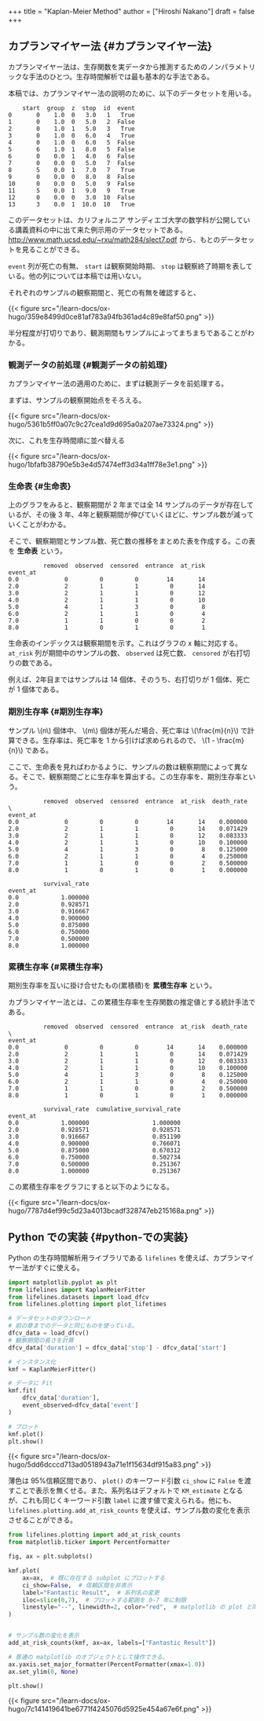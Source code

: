 +++
title = "Kaplan-Meier Method"
author = ["Hiroshi Nakano"]
draft = false
+++

## カプランマイヤー法 {#カプランマイヤー法}

カプランマイヤー法は、生存関数を実データから推測するためのノンパラメトリックな手法のひとつ。生存時間解析では最も基本的な手法である。  

本稿では、カプランマイヤー法の説明のために、以下のデータセットを用いる。  

```text
    start  group  z  stop  id  event
0       0    1.0  0   3.0   1   True
1       0    1.0  0   5.0   2  False
2       0    1.0  1   5.0   3   True
3       0    1.0  0   6.0   4   True
4       0    1.0  0   6.0   5  False
5       6    1.0  1   8.0   5  False
6       0    0.0  1   4.0   6  False
7       0    0.0  0   5.0   7  False
8       5    0.0  1   7.0   7   True
9       0    0.0  0   8.0   8  False
10      0    0.0  0   5.0   9  False
11      5    0.0  1   9.0   9   True
12      0    0.0  0   3.0  10  False
13      3    0.0  1  10.0  10   True
```

このデータセットは、カリフォルニア サンディエゴ大学の数学科が公開している講義資料の中に出て来た例示用のデータセットである。  
<http://www.math.ucsd.edu/~rxu/math284/slect7.pdf> から、もとのデータセットを見ることができる。  

`event` 列が死亡の有無、 `start` は観察開始時期、 `stop` は観察終了時期を表している。他の列については本稿では用いない。  

それぞれのサンプルの観察期間と、死亡の有無を確認すると、  

{{< figure src="/learn-docs/ox-hugo/359e8499d0ce81af783a94fb361ad4c89e8faf50.png" >}}  

半分程度が打切りであり、観測期間もサンプルによってまちまちであることがわかる。  


### 観測データの前処理 {#観測データの前処理}

カプランマイヤー法の適用のために、まずは観測データを前処理する。  

まずは、サンプルの観察開始点をそろえる。  

{{< figure src="/learn-docs/ox-hugo/5361b5ff0a07c9c27cea1d9d695a0a207ae73324.png" >}}  

次に、これを生存時間順に並べ替える  

{{< figure src="/learn-docs/ox-hugo/1bfafb38790e5b3e4d57474eff3d34a1ff78e3e1.png" >}}  


### 生命表 {#生命表}

上のグラフをみると、観察期間が 2 年までは全 14 サンプルのデータが存在しているが、その後 3 年、4年と観察期間が伸びていくほどに、サンプル数が減っていくことがわかる。  

そこで、観察期間とサンプル数、死亡数の推移をまとめた表を作成する。この表を **生命表** という。  

```text
          removed  observed  censored  entrance  at_risk
event_at                                                
0.0             0         0         0        14       14
2.0             2         1         1         0       14
3.0             2         1         1         0       12
4.0             2         1         1         0       10
5.0             4         1         3         0        8
6.0             2         1         1         0        4
7.0             1         1         0         0        2
8.0             1         0         1         0        1
```

生命表のインデックスは観察期間を示す。これはグラフの x 軸に対応する。  
`at_risk` 列が期間中のサンプルの数、 `observed` は死亡数、 `censored` が右打切りの数である。  

例えば、2年目まではサンプルは 14 個体、そのうち、右打切りが 1 個体、死亡が 1 個体である。  


### 期別生存率 {#期別生存率}

サンプル \\(n\\) 個体中、 \\(m\\) 個体が死んだ場合、死亡率は \\(\frac{m}{n}\\) で計算できる。生存率は、死亡率を 1 から引けば求められるので、 \\(1 - \frac{m}{n}\\) である。  

ここで、生命表を見ればわかるように、サンプルの数は観察期間によって異なる。そこで、観察期間ごとに生存率を算出する。この生存率を、期別生存率という。  

```text
          removed  observed  censored  entrance  at_risk  death_rate  \
event_at                                                               
0.0             0         0         0        14       14    0.000000   
2.0             2         1         1         0       14    0.071429   
3.0             2         1         1         0       12    0.083333   
4.0             2         1         1         0       10    0.100000   
5.0             4         1         3         0        8    0.125000   
6.0             2         1         1         0        4    0.250000   
7.0             1         1         0         0        2    0.500000   
8.0             1         0         1         0        1    0.000000   

          survival_rate  
event_at                 
0.0            1.000000  
2.0            0.928571  
3.0            0.916667  
4.0            0.900000  
5.0            0.875000  
6.0            0.750000  
7.0            0.500000  
8.0            1.000000  
```


### 累積生存率 {#累積生存率}

期別生存率を互いに掛け合せたもの(累積積)を **累積生存率** という。  

カプランマイヤー法とは、この累積生存率を生存関数の推定値とする統計手法である。  

```text
          removed  observed  censored  entrance  at_risk  death_rate  \
event_at                                                               
0.0             0         0         0        14       14    0.000000   
2.0             2         1         1         0       14    0.071429   
3.0             2         1         1         0       12    0.083333   
4.0             2         1         1         0       10    0.100000   
5.0             4         1         3         0        8    0.125000   
6.0             2         1         1         0        4    0.250000   
7.0             1         1         0         0        2    0.500000   
8.0             1         0         1         0        1    0.000000   

          survival_rate  cumulative_survival_rate  
event_at                                           
0.0            1.000000                  1.000000  
2.0            0.928571                  0.928571  
3.0            0.916667                  0.851190  
4.0            0.900000                  0.766071  
5.0            0.875000                  0.670312  
6.0            0.750000                  0.502734  
7.0            0.500000                  0.251367  
8.0            1.000000                  0.251367  
```

この累積生存率をグラフにすると以下のようになる。  

{{< figure src="/learn-docs/ox-hugo/7787d4ef99c5d23a4013bcadf328747eb215168a.png" >}}  


## Python での実装 {#python-での実装}

Python の生存時間解析用ライブラリである `lifelines` を使えば、カプランマイヤー法がすぐに使える。  

```python
import matplotlib.pyplot as plt
from lifelines import KaplanMeierFitter
from lifelines.datasets import load_dfcv
from lifelines.plotting import plot_lifetimes

# データセットのダウンロード
# 前の章までのデータと同じものを使っている。
dfcv_data = load_dfcv()
# 観察期間の長さを計算
dfcv_data['duration'] = dfcv_data['stop'] - dfcv_data['start']

# インスタンス化
kmf = KaplanMeierFitter()

# データに Fit
kmf.fit(
    dfcv_data['duration'],
    event_observed=dfcv_data['event']
)

# プロット
kmf.plot()
plt.show()
```

{{< figure src="/learn-docs/ox-hugo/5dd6dcccd713ad0518943a71e1f15634df915a83.png" >}}  

薄色は 95%信頼区間であり、 `plot()` のキーワード引数 `ci_show` に `False` を渡すことで表示を無くせる。また、系列名はデフォルトで `KM_estimate` となるが、これも同じくキーワード引数 `label` に渡す値で変えられる。他にも、 `lifelines.plotting.add_at_risk_counts` を使えば、サンプル数の変化を表示させることができる。  

```python
from lifelines.plotting import add_at_risk_counts
from matplotlib.ticker import PercentFormatter

fig, ax = plt.subplots()

kmf.plot(
    ax=ax,  # 既に存在する subplot にプロットする
    ci_show=False,  # 信頼区間を非表示
    label="Fantastic Result",  # 系列名の変更
    iloc=slice(0,7),  # プロットする範囲を 0~7 年に制限
    linestyle="--", linewidth=2, color="red",  # matplotlib の plot と同じキーワード引数が使える。
)


# サンプル数の変化を表示
add_at_risk_counts(kmf, ax=ax, labels=["Fantastic Result"])

# 普通の matplotlib のオブジェクトとして操作できる。
ax.yaxis.set_major_formatter(PercentFormatter(xmax=1.0))
ax.set_ylim(0, None)

plt.show()
```

{{< figure src="/learn-docs/ox-hugo/7c141419641be6771f4245076d5925e454a67e6f.png" >}}
